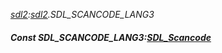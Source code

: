 _[sdl2](../../modules/sdl2/sdl2-module.md):[sdl2](../../modules/sdl2/sdl2-module.md).SDL\_SCANCODE\_LANG3_
##### Const SDL\_SCANCODE\_LANG3:[SDL_Scancode](../../modules/sdl2/sdl2-sdl_scancode.md)
